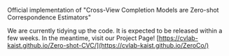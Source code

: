 Official implementation of "Cross-View Completion Models are Zero-shot Correspondence Estimators"

We are currently tidying up the code. It is expected to be released within a few weeks.
In the meantime, visit our Project Page! [https://cvlab-kaist.github.io/Zero-shot-CVC/](https://cvlab-kaist.github.io/ZeroCo/)

